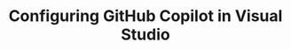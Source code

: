 ---
title: Configuring GitHub Copilot in Visual Studio
intro: 'ADD INTRO.'
versions:
  versions:
  fpt: '*'
  ghec: '*'
---